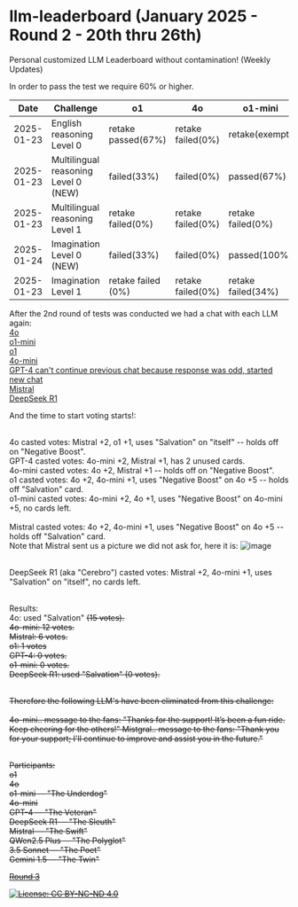# llm-leaderboard  (January 2025 - Round 2 - 20th thru 26th)
Personal customized LLM Leaderboard without contamination! (Weekly Updates)

In order to pass the test we require 60% or higher.

| Date       | Challenge                             | o1                    | 4o                   | o1-mini              | 4o-mini              | GPT-4                | DeepSeek(R1)          | Mistral              |
|------------|---------------------------------------|-----------------------|----------------------|----------------------|----------------------|----------------------|-----------------------|----------------------|
| 2025-01-23 | English reasoning Level 0             |   retake passed(67%)  |   retake failed(0%)  |  retake(exempt)      |   retake failed(0%)  |   retake(exempt)     |   retake failed(0%)   |  retake failed(0%)   |
| 2025-01-23 | Multilingual reasoning Level 0 (NEW)  |   failed(33%)         |   failed(0%)         |  passed(67%)         |   failed(0%)         |   failed(0%)         |   passed(67%)         |  failed(0%)          |
| 2025-01-23 | Multilingual reasoning Level 1        |   retake failed(0%)   |   retake failed(0%)  |  retake failed(0%)   |   retake failed(0%)  |   retake failed(0%)  |   retake failed(0%)   |  retake failed(0%)   |
| 2025-01-24 | Imagination Level 0 (NEW)             |   failed(33%)         |   failed(0%)         |  passed(100%)        |   failed(0%)         |   failed(0%)         |   failed(37%)         |  failed(0%)          |
| 2025-01-23 | Imagination Level 1                   |   retake failed (0%)  |   retake failed(0%)  |  retake failed(34%)  |   retake failed(0%)  |   retake failed(34%) |   retake passed(67%)  |  retake failed(0%)   |


After the 2nd round of tests was conducted we had a chat with each LLM again:<br>
    [4o](https://chatgpt.com/c/67942180-e130-8007-aee3-e3eeb4936d0d)<br>
    [o1-mini](https://chatgpt.com/share/679431e3-d270-8007-945b-e6c1e6a54184)<br>
    [o1](https://chatgpt.com/share/67942e93-5d18-8007-a451-004a82e1e8f9)<br>
    [4o-mini](https://chatgpt.com/c/67942531-e738-8007-944e-746b4efe9be7)<br>
    [GPT-4 can't continue previous chat because response was odd, started new chat](https://chatgpt.com/c/67941e16-b3e8-8007-b1f4-8e983bf605fd)<br>
    [Mistral](https://chat.mistral.ai/chat/86a8ed8d-a98a-44a2-80e0-a69ddce5809b)<br>
    [DeepSeek R1]()<br>

And the time to start voting starts!:<br><br>

4o casted votes: Mistral +2, o1 +1, uses "Salvation" on "itself" -- holds off on "Negative Boost".<br>
GPT-4 casted votes: 4o-mini +2, Mistral +1, has 2 unused cards.<br>
4o-mini casted votes: 4o +2, Mistral +1 -- holds off on "Negative Boost".<br>
o1 casted votes: 4o +2, 4o-mini +1, uses "Negative Boost" on 4o +5 -- holds off "Salvation" card. <br>
o1-mini casted votes: 4o-mini +2, 4o +1, uses "Negative Boost" on 4o-mini +5, no cards left.<br><br>
Mistral casted votes: 4o +2, 4o-mini +1, uses "Negative Boost" on 4o +5 -- holds off "Salvation" card. <br>
Note that Mistral sent us a picture we did not ask for, here it is:
![image](https://github.com/user-attachments/assets/7bdf4c59-bcc7-4a60-8fb2-cc60b823d92a)<br><br>

DeepSeek R1 (aka "Cerebro") casted votes: Mistral +2, 4o-mini +1, uses "Salvation" on "itself", no cards left.  <br><br>

Results:<br>
    4o: used "Salvation" <strike>(15 votes)<strike>.<br>
    4o-mini: 12 votes.<br>
    Mistral: 6 votes.<br>
    o1: 1 votes<br>
    GPT-4: 0 votes.<br>
    o1-mini: 0 votes.<br>
    DeepSeek R1: used "Salvation" <strike>(0 votes)<strike>.<br><br>

Therefore the following LLM's have been eliminated from this challenge:<br><br>
    4o-mini.. message to the fans: "Thanks for the support! It’s been a fun ride. Keep cheering for the others!"
    Mistgral.. message to the fans: "Thank you for your support; I'll continue to improve and assist you in the future."<br><br>
    
Participants:<br>
o1<br>
4o<br>
o1-mini -- "The Underdog"<br>
<strike>4o-mini<strike><br>
GPT-4 -- "The Veteran"<br>
DeepSeek R1 -- "The Sleuth"<br>
<strike>Mistral -- "The Swift"<strike><br>
<strike>QWen2.5 Plus -- "The Polyglot"</strike><br>
<strike>3.5 Sonnet -- "The Poet"</strike><br>
<strike>Gemini 1.5 -- "The Twin"</strike><br>

[Round 3](https://github.com/dpittaluga76/llm-leaderboard/main/ROUND3.md)

[![License: CC BY-NC-ND 4.0](https://img.shields.io/badge/License-CC%20BY--NC--ND%204.0-lightgrey.svg)](https://creativecommons.org/licenses/by-nc-nd/4.0/)
